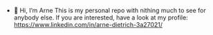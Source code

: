 - 👋 Hi, I’m Arne
This is my personal repo with nithing much to see for anybody else. 
If you are interested, have a look at my profile: https://www.linkedin.com/in/arne-dietrich-3a27021/
<!---
dha-personal/dha-personal is a ✨ special ✨ repository because its `README.md` (this file) appears on your GitHub profile.
You can click the Preview link to take a look at your changes.
--->
